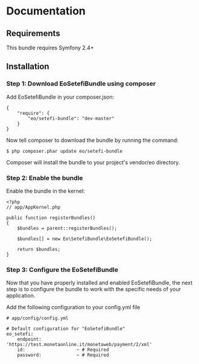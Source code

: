 # Documentation

## Requirements

This bundle requires Symfony 2.4+

## Installation

### Step 1: Download EoSetefiBundle using composer

Add EoSetefiBundle in your composer.json:

```
{
    "require": {
        "eo/setefi-bundle": "dev-master"
    }
}
```

Now tell composer to download the bundle by running the command:
```
$ php composer.phar update eo/setefi-bundle
```
Composer will install the bundle to your project's vendor/eo directory.

### Step 2: Enable the bundle

Enable the bundle in the kernel:

```
<?php
// app/AppKernel.php

public function registerBundles()
{
    $bundles = parent::registerBundles();

    $bundles[] = new Eo\SetefiBundle\EoSetefiBundle();

    return $bundles;
}
```

### Step 3: Configure the EoSetefiBundle

Now that you have properly installed and enabled EoSetefiBundle, the next step is to configure the bundle to work with the specific needs of your application.

Add the following configuration to your config.yml file
```
# app/config/config.yml

# Default configuration for "EoSetefiBundle"
eo_setefi:
    endpoint:             'https://test.monetaonline.it/monetaweb/payment/2/xml'
    id:                   ~ # Required
    password:             ~ # Required

```